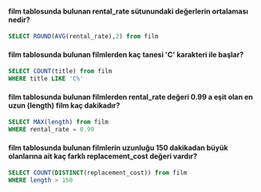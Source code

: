 #### film tablosunda bulunan rental_rate sütunundaki değerlerin ortalaması nedir?
```sql
SELECT ROUND(AVG(rental_rate),2) from film
```
#### film tablosunda bulunan filmlerden kaç tanesi 'C' karakteri ile başlar?
```sql
SELECT COUNT(title) from film
WHERE title LIKE 'C%'
```
#### film tablosunda bulunan filmlerden rental_rate değeri 0.99 a eşit olan en uzun (length) film kaç dakikadır?
```sql
SELECT MAX(length) from film
WHERE rental_rate = 0.99
```
#### film tablosunda bulunan filmlerin uzunluğu 150 dakikadan büyük olanlarına ait kaç farklı replacement_cost değeri vardır?
```sql
SELECT COUNT(DISTINCT(replacement_cost)) from film
WHERE length > 150
```

